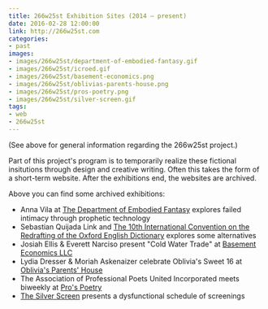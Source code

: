 ```yaml
---
title: 266w25st Exhibition Sites (2014 – present)
date: 2016-02-28 12:00:00
link: http://266w25st.com
categories:
- past
images:
- images/266w25st/department-of-embodied-fantasy.gif
- images/266w25st/icroed.gif
- images/266w25st/basement-economics.png
- images/266w25st/oblivias-parents-house.png
- images/266w25st/pros-poetry.png
- images/266w25st/silver-screen.gif
tags:
- web
- 266w25st
---
```

(See above for general information regarding the 266w25st project.)

Part of this project's program is to temporarily realize these fictional insitutions through design and creative writing. Often this takes the form of a short-term website. After the exhibitions end, the websites are archived.

Above you can find some archived exhibitions:
- Anna Vila at [The Department of Embodied Fantasy](http://departmentofembodiedfantasy.com/) explores failed intimacy through prophetic technology
- Sebastian Quijada Link and [The 10th International Convention on the Redrafting of the Oxford English Dictionary](http://266w25st.com/archive/tenth-icroed/) explores some alternatives
- Josiah Ellis &amp; Everett Narciso present "Cold Water Trade" at [Basement Economics LLC](http://tyler.click/266w25st/basement-economics)
- Lydia Dresser &amp; Moriah Askenaizer celebrate Oblivia's Sweet 16 at [Oblivia's Parents' House](http://tyler.click/266w25st/oblivias-parents-house)
- The Association of Professional Poets United Incorporated meets biweekly at [Pro's Poetry](http://tyler.click/266w25st/pros-poetry)
- [The Silver Screen](http://thesilverscreen.info) presents a dysfunctional schedule of screenings
